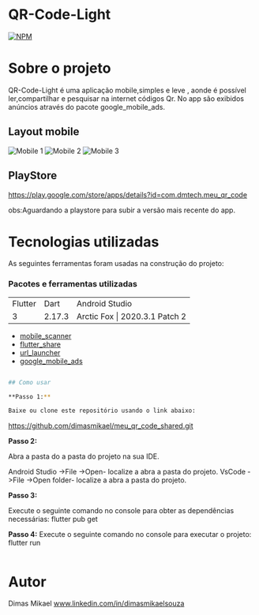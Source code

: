 # QR-Code-Light
[![NPM](https://img.shields.io/npm/l/react)](https://github.com/dimasmikael/meu_qr_code_shared/blob/master/LICENCE) 

# Sobre o projeto

QR-Code-Light é uma aplicação  mobile,simples e leve , aonde é possível ler,compartilhar e pesquisar na internet códigos Qr.
No app são exibidos anúncios através do pacote google_mobile_ads.


## Layout mobile
![Mobile 1](https://github.com/dimasmikael/meu_qr_code_shared/blob/master/assets/imagens-app/home_qr.jpg) 
![Mobile 2](https://github.com/dimasmikael/meu_qr_code_shared/blob/master/assets/imagens-app/qrcode.jpg)
![Mobile 3](https://github.com/dimasmikael/meu_qr_code_shared/blob/master/assets/imagens-app/compartilhar.jpg)

## PlayStore
https://play.google.com/store/apps/details?id=com.dmtech.meu_qr_code

obs:Aguardando a playstore para subir a versão mais recente do app.

# Tecnologias utilizadas

As seguintes ferramentas foram usadas na construção do projeto:
### Pacotes e ferramentas utilizadas
<table>
  <tr>
    <td>Flutter</td>
    <td>Dart</td>
    <td>Android Studio</td>
  </tr>
  <tr>
    <td>3</td>
    <td>2.17.3</td>
    <td>Arctic Fox | 2020.3.1 Patch 2</td>
  </tr>
</table>

* [mobile_scanner](https://pub.dev/packages/mobile_scanner)
* [flutter_share](https://pub.dev/packages/flutter_share)
* [url_launcher](https://pub.dev/packages/url_launcher)
* [google_mobile_ads](https://pub.dev/packages/google_mobile_ads) 

```bash

## Como usar

**Passo 1:**

Baixe ou clone este repositório usando o link abaixo:

```
https://github.com/dimasmikael/meu_qr_code_shared.git


**Passo 2:**

Abra a pasta do a pasta do projeto na sua IDE.

Android Studio ->File ->Open- localize a abra a pasta do projeto.
VsCode ->File ->Open folder- localize a abra a pasta do projeto.

**Passo 3:**

Execute o seguinte comando no console para obter as dependências necessárias:
flutter pub get 

**Passo 4:**
Execute o seguinte comando no console para executar o projeto:
flutter run

```
```
 
# Autor
Dimas Mikael
www.linkedin.com/in/dimasmikaelsouza
```
